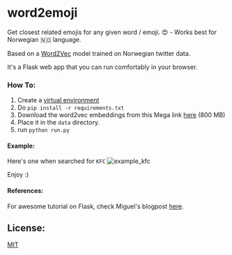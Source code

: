# word2emoji
Get closest related emojis for any given word / emoji.  😍 - Works best for Norwegian 🇳🇴 language.

Based on a [Word2Vec](https://code.google.com/p/word2vec/) model trained on Norwegian twitter data.

It's a Flask web app that you can run comfortably in your browser.

### How To:
1. Create a [virtual environment](https://docs.python.org/3/library/venv.html)
2. Do ``` pip install -r requirements.txt ```
3. Download the word2vec embeddings from this Mega link [here](https://mega.nz/#F!4VZFGIAa!uGx0JoqTr3KcN1bIwt1LzA) (800 MB)
4. Place it in the ```data``` directory.
5. run ``` python run.py ```

#### Example:
Here's one when searched for ``` KFC ```
![example_kfc](https://cloud.githubusercontent.com/assets/6368653/17087702/d8465b18-5210-11e6-9af2-01ce1d90b390.jpg)

Enjoy :)

#### References:
For awesome tutorial on Flask, check Miguel's blogpost [here](http://blog.miguelgrinberg.com/post/the-flask-mega-tutorial-part-i-hello-world).


## License:
[MIT](LICENSE)
